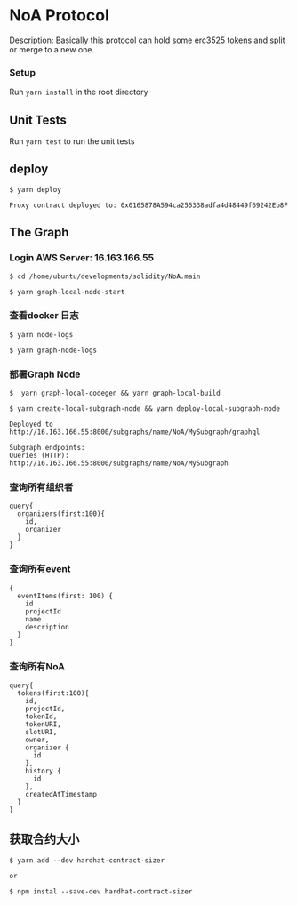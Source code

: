 # NoA Protocol

Description: 
   Basically this protocol can hold some erc3525 tokens and split or merge to a new one.

    
### Setup

Run  `yarn install` in the root directory

## Unit Tests

Run `yarn test` to run the unit tests

## deploy
```
$ yarn deploy

Proxy contract deployed to: 0x0165878A594ca255338adfa4d48449f69242Eb8F

```

## The Graph

### Login AWS Server: 16.163.166.55
```
$ cd /home/ubuntu/developments/solidity/NoA.main

$ yarn graph-local-node-start
```

### 查看docker 日志
```
$ yarn node-logs  

$ yarn graph-node-logs

```

### 部署Graph Node
```
$  yarn graph-local-codegen && yarn graph-local-build

$ yarn create-local-subgraph-node && yarn deploy-local-subgraph-node

Deployed to http://16.163.166.55:8000/subgraphs/name/NoA/MySubgraph/graphql

Subgraph endpoints:
Queries (HTTP):     http://16.163.166.55:8000/subgraphs/name/NoA/MySubgraph
```

### 查询所有组织者
```
query{
  organizers(first:100){
    id,
    organizer
  }
}

```

### 查询所有event
```
{
  eventItems(first: 100) {
    id
    projectId
    name
    description
  }
}
```

### 查询所有NoA
```
query{
  tokens(first:100){
    id,
    projectId,
    tokenId,
    tokenURI,
    slotURI,
    owner,
    organizer {
      id
    },
    history {
      id
    },
    createdAtTimestamp
  }
}

```

## 获取合约大小
```
$ yarn add --dev hardhat-contract-sizer

or 

$ npm instal --save-dev hardhat-contract-sizer
```

